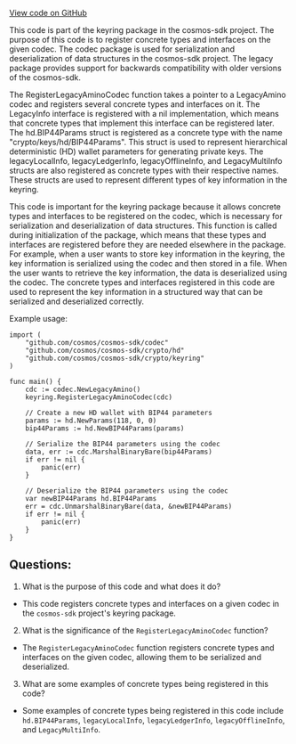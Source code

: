 [View code on GitHub](https://github.com/cosmos/cosmos-sdk/blob/main/crypto/keyring/codec.go)

This code is part of the keyring package in the cosmos-sdk project. The purpose of this code is to register concrete types and interfaces on the given codec. The codec package is used for serialization and deserialization of data structures in the cosmos-sdk project. The legacy package provides support for backwards compatibility with older versions of the cosmos-sdk.

The RegisterLegacyAminoCodec function takes a pointer to a LegacyAmino codec and registers several concrete types and interfaces on it. The LegacyInfo interface is registered with a nil implementation, which means that concrete types that implement this interface can be registered later. The hd.BIP44Params struct is registered as a concrete type with the name "crypto/keys/hd/BIP44Params". This struct is used to represent hierarchical deterministic (HD) wallet parameters for generating private keys. The legacyLocalInfo, legacyLedgerInfo, legacyOfflineInfo, and LegacyMultiInfo structs are also registered as concrete types with their respective names. These structs are used to represent different types of key information in the keyring.

This code is important for the keyring package because it allows concrete types and interfaces to be registered on the codec, which is necessary for serialization and deserialization of data structures. This function is called during initialization of the package, which means that these types and interfaces are registered before they are needed elsewhere in the package. For example, when a user wants to store key information in the keyring, the key information is serialized using the codec and then stored in a file. When the user wants to retrieve the key information, the data is deserialized using the codec. The concrete types and interfaces registered in this code are used to represent the key information in a structured way that can be serialized and deserialized correctly.

Example usage:

```
import (
    "github.com/cosmos/cosmos-sdk/codec"
    "github.com/cosmos/cosmos-sdk/crypto/hd"
    "github.com/cosmos/cosmos-sdk/crypto/keyring"
)

func main() {
    cdc := codec.NewLegacyAmino()
    keyring.RegisterLegacyAminoCodec(cdc)

    // Create a new HD wallet with BIP44 parameters
    params := hd.NewParams(118, 0, 0)
    bip44Params := hd.NewBIP44Params(params)

    // Serialize the BIP44 parameters using the codec
    data, err := cdc.MarshalBinaryBare(bip44Params)
    if err != nil {
        panic(err)
    }

    // Deserialize the BIP44 parameters using the codec
    var newBIP44Params hd.BIP44Params
    err = cdc.UnmarshalBinaryBare(data, &newBIP44Params)
    if err != nil {
        panic(err)
    }
}
```
## Questions: 
 1. What is the purpose of this code and what does it do?
- This code registers concrete types and interfaces on a given codec in the `cosmos-sdk` project's keyring package.

2. What is the significance of the `RegisterLegacyAminoCodec` function?
- The `RegisterLegacyAminoCodec` function registers concrete types and interfaces on the given codec, allowing them to be serialized and deserialized.

3. What are some examples of concrete types being registered in this code?
- Some examples of concrete types being registered in this code include `hd.BIP44Params`, `legacyLocalInfo`, `legacyLedgerInfo`, `legacyOfflineInfo`, and `LegacyMultiInfo`.